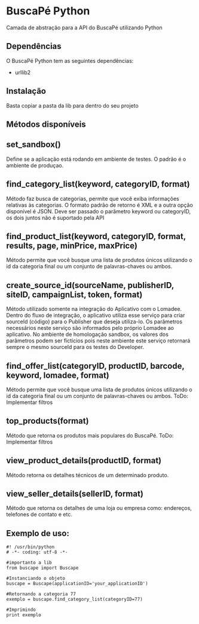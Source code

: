 BuscaPé Python
==============
Camada de abstração para a API do BuscaPé utilizando Python


Dependências
--------------
O BuscaPé Python tem as seguintes dependências:

- urllib2


Instalação
-------------
Basta copiar a pasta da lib para dentro do seu projeto


Métodos disponíveis
--------------------

set_sandbox()
--------------
Define se a aplicação está rodando em ambiente de testes. O padrão é o ambiente de produçao.

find_category_list(keyword, categoryID, format)
------------------------------------------------------------
Método faz busca de categorias, permite que você exiba informações relativas às categorias. O formato padrão de retorno é XML e a outra opção disponível é JSON.
Deve ser passado o parâmetro keyword ou categoryID, os dois juntos não é suportado pela API

find_product_list(keyword, categoryID, format, results, page, minPrice, maxPrice)
-----------------------------------------------------------------------------------------
Método permite que você busque uma lista de produtos únicos utilizando o id da categoria final ou um conjunto de palavras-chaves ou ambos.

create_source_id(sourceName, publisherID, siteID, campaignList, token, format)
-------------------------------------------------------------------------------------------------------------
Método utilizado somente na integração do Aplicativo com o Lomadee.
Dentro do fluxo de integração, o aplicativo utiliza esse serviço para criar sourceId (código) para o Publisher que deseja utiliza-lo.
Os parâmetros necessários neste serviço são informados pelo próprio Lomadee ao aplicativo.
No ambiente de homologação sandbox, os valores dos parâmetros podem ser fictícios pois neste ambiente este serviço retornará sempre o mesmo sourceId para os testes do Developer.

find_offer_list(categoryID, productID, barcode, keyword, lomadee, format)
-------------------------------------------------------------------------------
Método permite que você busque uma lista de produtos únicos utilizando o id da categoria final ou um conjunto de palavras-chaves ou ambos.
ToDo: Implementar filtros

top_products(format)
-----------------------
Método que retorna os produtos mais populares do BuscaPé.
ToDo: Implementar filtros

view_product_details(productID, format)
---------------------------------------------------
Método retorna os detalhes técnicos de um determinado produto.

view_seller_details(sellerID, format)
-------------------------------------------------
Método que retorna os detalhes de uma loja ou empresa como: endereços, telefones de contato e etc.


Exemplo de uso:
-----------------

    #! /usr/bin/python
    # -*- coding: utf-8 -*-

    #importanto a lib
    from buscape import Buscape

    #Instanciando o objeto
    buscape = Buscape(applicationID='your_applicationID')

    #Retornando a categoria 77
    exemplo = buscape.find_category_list(categoryID=77)

    #Imprimindo
    print exemplo